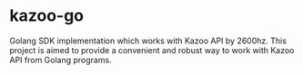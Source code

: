# kazoo-go

Golang SDK implementation which works with Kazoo API by 2600hz. This project is aimed to provide a convenient and robust way to work with Kazoo API from Golang programs.